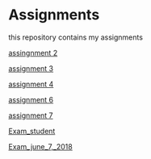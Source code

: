# Assignments
this repository contains my assignments

[assingnment 2](https://github.com/Mitchelvanrooij2799/Assigments/blob/master/assignment2.ipynb)

[assignment 3](https://github.com/Mitchelvanrooij2799/Assigments/blob/master/assignment3.ipynb)

[assignment 4](https://github.com/Mitchelvanrooij2799/Assignments/blob/master/assignment4%20(1).ipynb)

[assignment 6](https://github.com/Mitchelvanrooij2799/Assignments/blob/master/Graded_assignment1.ipynb)

[assignment 7](https://github.com/Mitchelvanrooij2799/Assignments/blob/master/Graded_assignment_2%20(1).ipynb)

[Exam_student](https://github.com/Mitchelvanrooij2799/Assignments/blob/master/Exam_student.ipynb)

[Exam_june_7,_2018](https://github.com/Mitchelvanrooij2799/Assignments/blob/master/exam_june_7_2018.ipynb)
